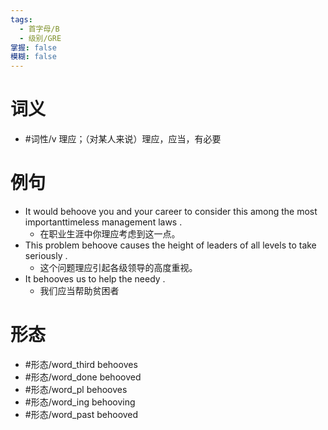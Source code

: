 ```yaml
---
tags:
  - 首字母/B
  - 级别/GRE
掌握: false
模糊: false
---
```

# 词义
- #词性/v  理应；（对某人来说）理应，应当，有必要
# 例句
- It would behoove you and your career to consider this among the most importanttimeless management laws .
	- 在职业生涯中你理应考虑到这一点。
- This problem behoove causes the height of leaders of all levels to take seriously .
	- 这个问题理应引起各级领导的高度重视。
- It behooves us to help the needy .
	- 我们应当帮助贫困者
# 形态
- #形态/word_third behooves
- #形态/word_done behooved
- #形态/word_pl behooves
- #形态/word_ing behooving
- #形态/word_past behooved
